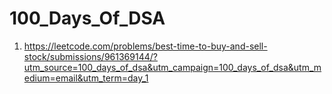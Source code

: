 # 100_Days_Of_DSA
1. https://leetcode.com/problems/best-time-to-buy-and-sell-stock/submissions/961369144/?utm_source=100_days_of_dsa&utm_campaign=100_days_of_dsa&utm_medium=email&utm_term=day_1

